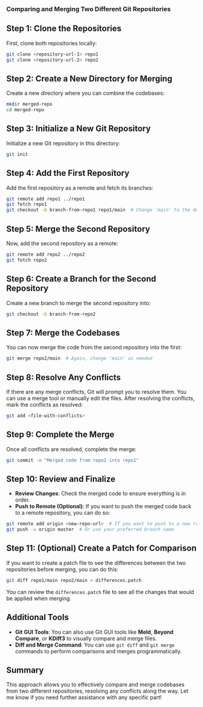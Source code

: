 
### Comparing and Merging Two Different Git Repositories

## Step 1: Clone the Repositories
First, clone both repositories locally:
```bash
git clone <repository-url-1> repo1
git clone <repository-url-2> repo2
```

## Step 2: Create a New Directory for Merging
Create a new directory where you can combine the codebases:
```bash
mkdir merged-repo
cd merged-repo
```

## Step 3: Initialize a New Git Repository
Initialize a new Git repository in this directory:
```bash
git init
```

## Step 4: Add the First Repository
Add the first repository as a remote and fetch its branches:
```bash
git remote add repo1 ../repo1
git fetch repo1
git checkout -b branch-from-repo1 repo1/main  # Change 'main' to the default branch if different
```

## Step 5: Merge the Second Repository
Now, add the second repository as a remote:
```bash
git remote add repo2 ../repo2
git fetch repo2
```

## Step 6: Create a Branch for the Second Repository
Create a new branch to merge the second repository into:
```bash
git checkout -b branch-from-repo2
```

## Step 7: Merge the Codebases
You can now merge the code from the second repository into the first:
```bash
git merge repo2/main  # Again, change 'main' as needed
```

## Step 8: Resolve Any Conflicts
If there are any merge conflicts, Git will prompt you to resolve them. You can use a merge tool or manually edit the files. After resolving the conflicts, mark the conflicts as resolved:
```bash
git add <file-with-conflicts>
```

## Step 9: Complete the Merge
Once all conflicts are resolved, complete the merge:
```bash
git commit -m "Merged code from repo2 into repo1"
```

## Step 10: Review and Finalize
- **Review Changes**: Check the merged code to ensure everything is in order.
- **Push to Remote (Optional)**: If you want to push the merged code back to a remote repository, you can do so:
```bash
git remote add origin <new-repo-url>  # If you want to push to a new repository
git push -u origin master  # Or use your preferred branch name
```

## Step 11: (Optional) Create a Patch for Comparison
If you want to create a patch file to see the differences between the two repositories before merging, you can do this:
```bash
git diff repo1/main repo2/main > differences.patch
```
You can review the `differences.patch` file to see all the changes that would be applied when merging.

## Additional Tools
- **Git GUI Tools**: You can also use Git GUI tools like **Meld**, **Beyond Compare**, or **KDiff3** to visually compare and merge files.
- **Diff and Merge Command**: You can use `git diff` and `git merge` commands to perform comparisons and merges programmatically.

## Summary
This approach allows you to effectively compare and merge codebases from two different repositories, resolving any conflicts along the way. Let me know if you need further assistance with any specific part!
